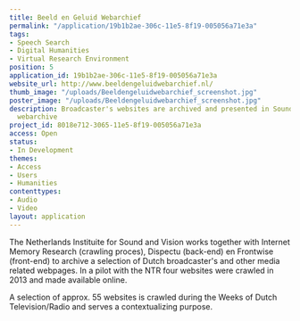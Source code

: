 ```yaml
---
title: Beeld en Geluid Webarchief
permalink: "/application/19b1b2ae-306c-11e5-8f19-005056a71e3a"
tags:
- Speech Search
- Digital Humanities
- Virtual Research Environment
position: 5
application_id: 19b1b2ae-306c-11e5-8f19-005056a71e3a
website_url: http://www.beeldengeluidwebarchief.nl/
thumb_image: "/uploads/Beeldengeluidwebarchief_screenshot.jpg"
poster_image: "/uploads/Beeldengeluidwebarchief_screenshot.jpg"
description: Broadcaster's websites are archived and presented in Sound and Visions
  webarchive
project_id: 8018e712-3065-11e5-8f19-005056a71e3a
access: Open
status:
- In Development
themes:
- Access
- Users
- Humanities
contenttypes:
- Audio
- Video
layout: application
---
```


The Netherlands Instituite for Sound and Vision works together with Internet Memory Research (crawling proces), Dispectu (back-end) en Frontwise (front-end) to archive a selection of Dutch broadcaster's and other media related webpages. In a pilot with the NTR four websites were crawled in 2013 and made available online.

A selection of approx. 55 websites is crawled during the Weeks of Dutch Television/Radio and serves a contextualizing purpose.
